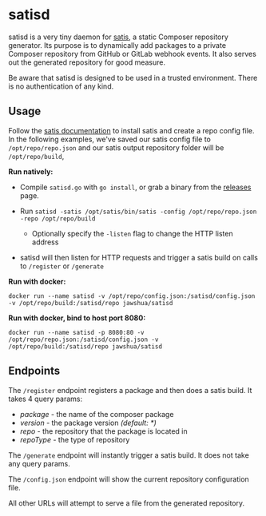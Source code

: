 
satisd
==========

satisd is a very tiny daemon for [satis](https://github.com/composer/satis), a static Composer repository generator. Its purpose is to dynamically add packages to a private Composer repository from GitHub or GitLab webhook events. It also serves out the generated repository for good measure.

Be aware that satisd is designed to be used in a trusted environment. There is no authentication of any kind.


Usage
------------

Follow the [satis documentation](https://getcomposer.org/doc/articles/handling-private-packages-with-satis.md) to install satis and create a repo config file. In the following examples, we've saved our satis config file to `/opt/repo/repo.json` and our satis output repository folder will be `/opt/repo/build`,



**Run natively:**

- Compile `satisd.go` with `go install`, or grab a binary from the [releases](https://github.com/Jawshua/satisd/releases) page.


- Run `satisd -satis /opt/satis/bin/satis -config /opt/repo/repo.json -repo /opt/repo/build` 
  - Optionally specify the `-listen` flag to change the HTTP listen address
- satisd will then listen for HTTP requests and trigger a satis build on calls to `/register` or `/generate`




**Run with docker:**

`docker run --name satisd -v /opt/repo/config.json:/satisd/config.json -v /opt/repo/build:/satisd/repo jawshua/satisd`

**Run with docker, bind to host port 8080:**

`docker run --name satisd -p 8080:80 -v /opt/repo/repo.json:/satisd/config.json -v /opt/repo/build:/satisd/repo jawshua/satisd`

Endpoints
---------------------
The `/register` endpoint registers a package and then does a satis build. It takes 4 query params:
- *package* - the name of the composer package
- *version* - the package version _(default: *)_
- *repo* - the repository that the package is located in
- *repoType* - the type of repository

The `/generate` endpoint will instantly trigger a satis build. It does not take any query params.

The `/config.json` endpoint will show the current repository configuration file.

All other URLs will attempt to serve a file from the generated repository.
